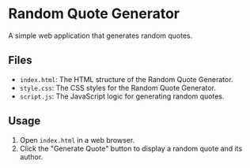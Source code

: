 # Random Quote Generator

A simple web application that generates random quotes.

## Files

- `index.html`: The HTML structure of the Random Quote Generator.
- `style.css`: The CSS styles for the Random Quote Generator.
- `script.js`: The JavaScript logic for generating random quotes.

## Usage

1. Open `index.html` in a web browser.
2. Click the "Generate Quote" button to display a random quote and its author.
